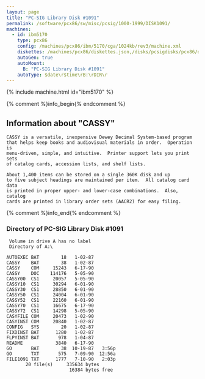 ```yaml
---
layout: page
title: "PC-SIG Library Disk #1091"
permalink: /software/pcx86/sw/misc/pcsig/1000-1999/DISK1091/
machines:
  - id: ibm5170
    type: pcx86
    config: /machines/pcx86/ibm/5170/cga/1024kb/rev3/machine.xml
    diskettes: /machines/pcx86/diskettes.json,/disks/pcsigdisks/pcx86/diskettes.json
    autoGen: true
    autoMount:
      B: "PC-SIG Library Disk #1091"
    autoType: $date\r$time\rB:\rDIR\r
---
```


{% include machine.html id="ibm5170" %}

{% comment %}info_begin{% endcomment %}

## Information about "CASSY"

    CASSY is a versatile, inexpensive Dewey Decimal System-based program
    that helps keep books and audiovisual materials in order.  Operation is
    menu-driven, simple, and intuitive.  Printer support lets you print sets
    of catalog cards, accession lists, and shelf lists.
    
    About 1,400 items can be stored on a single 360K disk and up
    to five subject headings are maintained per item.  All catalog card data
    is printed in proper upper- and lower-case combinations.  Also, catalog
    cards are printed in library order sets (AACR2) for easy filing.
{% comment %}info_end{% endcomment %}


### Directory of PC-SIG Library Disk #1091

     Volume in drive A has no label
     Directory of A:\

    AUTOEXEC BAT        18   1-02-87
    CASSY    BAT        38   1-02-87
    CASSY    COM     15243   6-17-90
    CASSY    DOC    114176   5-05-90
    CASSY00  CS1     20057   5-05-90
    CASSY10  CS1     30294   6-01-90
    CASSY30  CS1     28850   6-01-90
    CASSY50  CS1     24004   6-01-90
    CASSY52  CS1     22160   6-01-90
    CASSY70  CS1     16675   6-17-90
    CASSY72  CS1     14298   5-05-90
    CASYFILE COM     20473   1-02-90
    CASYINST COM     20840   1-02-87
    CONFIG   SYS        20   1-02-87
    FIXDINST BAT      1280   1-02-87
    FLPYINST BAT       978   1-04-87
    README            3840   6-17-90
    GO       BAT        38  10-19-87   3:56p
    GO       TXT       575   7-09-90  12:56a
    FILE1091 TXT      1777   7-10-90   2:03p
           20 file(s)     335634 bytes
                           16384 bytes free
